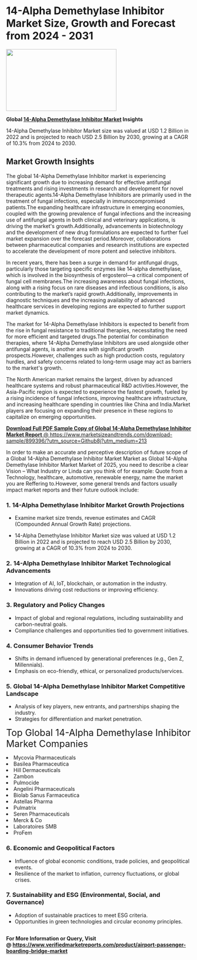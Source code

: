 <H1>14-Alpha Demethylase Inhibitor Market Size, Growth and Forecast from 2024 - 2031</H1><img class="aligncenter size-medium wp-image-584254" src="https://thirdeyenews.in/wp-content/uploads/2024/09/Global-Market-Research-300x168.jpeg" alt="" width="300" height="168" /><p><strong>Global&nbsp;<a href="https://www.marketsizeandtrends.com/download-sample/899396/?utm_source=Github8j?utm_medium=213">14-Alpha Demethylase Inhibitor Market</a> Insights</strong></p><p>14-Alpha Demethylase Inhibitor Market size was valued at USD 1.2 Billion in 2022 and is projected to reach USD 2.5 Billion by 2030, growing at a CAGR of 10.3% from 2024 to 2030.</p><p><h2>Market Growth Insights</h2> <p>The global 14-Alpha Demethylase Inhibitor market is experiencing significant growth due to increasing demand for effective antifungal treatments and rising investments in research and development for novel therapeutic agents.14-Alpha Demethylase Inhibitors are primarily used in the treatment of fungal infections, especially in immunocompromised patients.The expanding healthcare infrastructure in emerging economies, coupled with the growing prevalence of fungal infections and the increasing use of antifungal agents in both clinical and veterinary applications, is driving the market's growth.Additionally, advancements in biotechnology and the development of new drug formulations are expected to further fuel market expansion over the forecast period.Moreover, collaborations between pharmaceutical companies and research institutions are expected to accelerate the development of more potent and selective inhibitors.</p> <p><a href="#"></a></p> <p>In recent years, there has been a surge in demand for antifungal drugs, particularly those targeting specific enzymes like 14-alpha demethylase, which is involved in the biosynthesis of ergosterol—a critical component of fungal cell membranes.The increasing awareness about fungal infections, along with a rising focus on rare diseases and infectious conditions, is also contributing to the market’s rapid growth.Additionally, improvements in diagnostic techniques and the increasing availability of advanced healthcare services in developing regions are expected to further support market dynamics.</p> <p>The market for 14-Alpha Demethylase Inhibitors is expected to benefit from the rise in fungal resistance to traditional therapies, necessitating the need for more efficient and targeted drugs.The potential for combination therapies, where 14-Alpha Demethylase Inhibitors are used alongside other antifungal agents, is another area with significant growth prospects.However, challenges such as high production costs, regulatory hurdles, and safety concerns related to long-term usage may act as barriers to the market's growth.</p> <p>The North American market remains the largest, driven by advanced healthcare systems and robust pharmaceutical R&D activities.However, the Asia-Pacific region is expected to experience the fastest growth, fueled by a rising incidence of fungal infections, improving healthcare infrastructure, and increasing healthcare spending in countries like China and India.Market players are focusing on expanding their presence in these regions to capitalize on emerging opportunities.</p> <p><a href="#"></p><p><span class=""><strong>Download Full PDF Sample Copy of Global 14-Alpha Demethylase Inhibitor Market Report</strong> @ <a href="https://www.marketsizeandtrends.com/download-sample/899396/?utm_source=Github8j?utm_medium=213" target="_blank">https://www.marketsizeandtrends.com/download-sample/899396/?utm_source=Github8j?utm_medium=213</a></span></p><p>In order to make an accurate and perceptive description of future scope of a Global&nbsp;14-Alpha Demethylase Inhibitor Market Market as Global&nbsp;14-Alpha Demethylase Inhibitor Market Market of 2025, you need to describe a clear Vision &ndash; What Industry or Linda can you think of for example: Quote from a Technology, healthcare, automotive, renewable energy, name the market you are Reffering to.However, some general trends and factors usually impact market reports and their future outlook include:</p><h3>1.&nbsp;<strong>14-Alpha Demethylase Inhibitor Market Growth Projections</strong></h3><ul><li>Examine market size trends, revenue estimates and CAGR (Compounded Annual Growth Rate) projections.</li><li><p>14-Alpha Demethylase Inhibitor Market size was valued at USD 1.2 Billion in 2022 and is projected to reach USD 2.5 Billion by 2030, growing at a CAGR of 10.3% from 2024 to 2030.</p></li></ul><h3>2.&nbsp;<strong>14-Alpha Demethylase Inhibitor Market Technological Advancements</strong></h3><ul><li>Integration of AI, IoT, blockchain, or automation in the industry.</li><li>Innovations driving cost reductions or improving efficiency.</li></ul><h3>3.&nbsp;<strong>Regulatory and Policy Changes</strong></h3><ul><li>Impact of global and regional regulations, including sustainability and carbon-neutral goals.</li><li>Compliance challenges and opportunities tied to government initiatives.</li></ul><h3>4.&nbsp;<strong>Consumer Behavior Trends</strong></h3><ul><li>Shifts in demand influenced by generational preferences (e.g., Gen Z, Millennials).</li><li>Emphasis on eco-friendly, ethical, or personalized products/services.</li></ul><h3>5.&nbsp;<strong>Global 14-Alpha Demethylase Inhibitor Market Competitive Landscape</strong></h3><ul><li>Analysis of key players, new entrants, and partnerships shaping the industry.</li><li>Strategies for differentiation and market penetration.</li></ul><p data-pm-slice="1 1 []"><span style="color: inherit; font-family: inherit; font-size: 25px;">Top Global 14-Alpha Demethylase Inhibitor Market Companies</span></p><div class="" data-test-id=""><p><li>Mycovia Pharmaceuticals</li><li> Basilea Pharmaceutica</li><li> Hill Dermaceuticals</li><li> Zambon</li><li> Pulmocide</li><li> Angelini Pharmaceuticals</li><li> Biolab Sanus Farmaceutica</li><li> Astellas Pharma</li><li> Pulmatrix</li><li> Seren Pharmaceuticals</li><li> Merck & Co</li><li> Laboratoires SMB</li><li> ProFem</li></p></div><h3>6.&nbsp;<strong>Economic and Geopolitical Factors</strong></h3><ul><li>Influence of global economic conditions, trade policies, and geopolitical events.</li><li>Resilience of the market to inflation, currency fluctuations, or global crises.</li></ul><h3>7.&nbsp;<strong>Sustainability and ESG (Environmental, Social, and Governance)</strong></h3><ul><li>Adoption of sustainable practices to meet ESG criteria.</li><li>Opportunities in green technologies and circular economy principles.</li></ul><h2><strong style="font-size: 14px;">For More Information or Query, Visit @&nbsp;</strong><a style="background-color: #ffffff; font-size: 14px;" href="https://www.marketsizeandtrends.com/report/14-alpha-demethylase-inhibitor-market/" target="_blank">https://www.verifiedmarketreports.com/product/airport-passenger-boarding-bridge-market</a></h2>